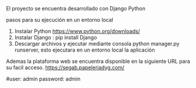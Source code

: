 El proyecto se encuentra desarrollado con Django Python

pasos para su ejecución en un entorno local

1. Instalar Python https://www.python.org/downloads/
2. Instalar Django : pip install Django
3. Descargar archivos y ejecutar mediante consola python manager.py runserver, esto ejecutara en un entorno local la aplicación

Ademas la plataforma web se encuentra disponible en la siguiente URL para su facil acceso.
https://segab.papeleriadyg.com/

#user: admin
password: admin
